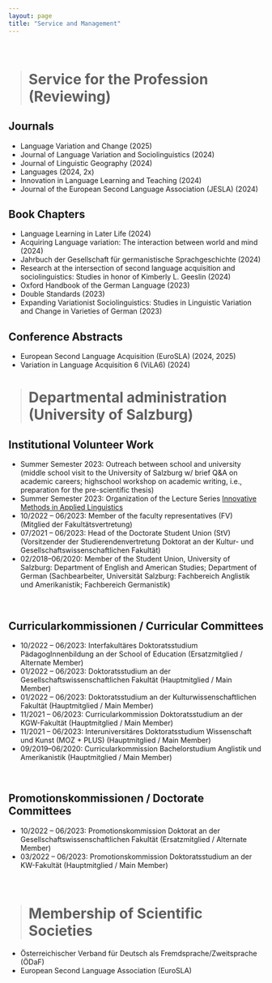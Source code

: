 ```yaml
---
layout: page
title: "Service and Management"
---
```



<br>

> # Service for the Profession (Reviewing)

## Journals

- Language Variation and Change (2025)
- Journal of Language Variation and Sociolinguistics (2024)
- Journal of Linguistic Geography (2024)
- Languages (2024, 2x)
- Innovation in Language Learning and Teaching (2024)
- Journal of the European Second Language Association (JESLA) (2024)

## Book Chapters

- Language Learning in Later Life (2024)
- Acquiring Language variation: The interaction between world and mind (2024)
- Jahrbuch der Gesellschaft für germanistische Sprachgeschichte (2024)
- Research at the intersection of second language acquisition and sociolinguistics: Studies in honor of Kimberly L. Geeslin (2024)
- Oxford Handbook of the German Language (2023)
- Double Standards (2023)
- Expanding Variationist Sociolinguistics: Studies in Linguistic Variation and Change in Varieties of German (2023)

## Conference Abstracts

- European Second Language Acquisition (EuroSLA) (2024, 2025)
- Variation in Language Acquisition 6 (ViLA6) (2024)


> # Departmental administration (University of Salzburg)

## Institutional Volunteer Work

- Summer Semester 2023: Outreach between school and university (middle school visit to the University of Salzburg w/ brief Q&A on academic careers; highschool workshop on academic writing, i.e., preparation for the pre-scientific thesis) 
- Summer Semester 2023: Organization of the Lecture Series [Innovative Methods in Applied Linguistics](https://masonwirtz.github.io/IMiAL/)
- 10/2022 – 06/2023: Member of the faculty representatives (FV) (Mitglied der Fakultätsvertretung)
- 07/2021 – 06/2023: Head of the Doctorate Student Union (StV) (Vorsitzender der Studierendenvertretung Doktorat an der Kultur- und Gesellschaftswissenschaftlichen Fakultät)
- 02/2018–06/2020: Member of the Student Union, University of Salzburg: Department of English and American Studies; Department of German (Sachbearbeiter, Universität Salzburg: Fachbereich Anglistik und Amerikanistik; Fachbereich Germanistik)


<br>

## Curricularkommissionen / Curricular Committees

- 10/2022 – 06/2023: Interfakultäres Doktoratsstudium PädagogInnenbildung an der School of Education (Ersatzmitglied / Alternate Member)
- 01/2022 – 06/2023: Doktoratsstudium an der Gesellschaftswissenschaftlichen Fakultät (Hauptmitglied / Main Member)
- 01/2022 – 06/2023: Doktoratsstudium an der Kulturwissenschaftlichen Fakultät (Hauptmitglied / Main Member)
- 11/2021 – 06/2023: Curricularkommission Doktoratsstudium an der KGW-Fakultät (Hauptmitglied / Main Member)
- 11/2021 – 06/2023: Interuniversitäres Doktoratsstudium Wissenschaft und Kunst (MOZ + PLUS) (Hauptmitglied / Main Member)
- 09/2019–06/2020: Curricularkommission Bachelorstudium Anglistik und Amerikanistik (Hauptmitglied / Main Member)


<br>

## Promotionskommissionen / Doctorate Committees

- 10/2022 – 06/2023: Promotionskommission Doktorat an der Gesellschaftswissenschaftlichen Fakultät (Ersatzmitglied / Alternate Member)
- 03/2022 – 06/2023: Promotionskommission Doktoratsstudium an der KW-Fakultät (Hauptmitglied / Main Member)


<br>

> # Membership of Scientific Societies

- Österreichischer Verband für Deutsch als Fremdsprache/Zweitsprache (ÖDaF)
- European Second Language Association (EuroSLA)




